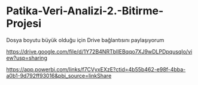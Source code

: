 # Patika-Veri-Analizi-2.-Bitirme-Projesi

Dosya boyutu büyük olduğu için Drive bağlantısını paylaşıyorum 

https://drive.google.com/file/d/1Y72B4NRTbIIEBqqo7XJ9wDLPDpqusqIo/view?usp=sharing

https://app.powerbi.com/links/f7CVyxEXzE?ctid=4b55b462-e98f-4bba-a0b1-9d792ff93016&pbi_source=linkShare
